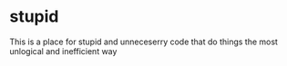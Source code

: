 # stupid
This is a place for stupid and unneceserry code that do things the most unlogical and inefficient way
